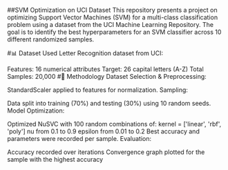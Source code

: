 ##SVM Optimization on UCI Dataset
This repository presents a project on optimizing Support Vector Machines (SVM) for a multi-class classification problem using a dataset from the UCI Machine Learning Repository. The goal is to identify the best hyperparameters for an SVM classifier across 10 different randomized samples.

#📊 Dataset Used
Letter Recognition dataset from UCI:

Features: 16 numerical attributes
Target: 26 capital letters (A-Z)
Total Samples: 20,000
#🔧 Methodology
Dataset Selection & Preprocessing:

StandardScaler applied to features for normalization.
Sampling:

Data split into training (70%) and testing (30%) using 10 random seeds.
Model Optimization:

Optimized NuSVC with 100 random combinations of:
kernel = ['linear', 'rbf', 'poly']
nu from 0.1 to 0.9
epsilon from 0.01 to 0.2
Best accuracy and parameters were recorded per sample.
Evaluation:

Accuracy recorded over iterations
Convergence graph plotted for the sample with the highest accuracy

